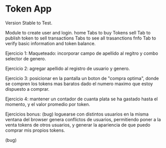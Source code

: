 # Token App
Version Stable to Test.

Module to create user and login.
home Tabs to buy Tokens
sell Tab to publish token to sell
transactions Tabs to see all trasanctions
fnfo Tab to verify basic information and token balance.

Ejercicio 1: Maqueteado: incorporar campo de apellido al regitro y combo selector de genero.

Ejercicio 2: agregar apellido al registro de usuario y genero.

Ejercicio 3: posicionar en la pantalla un boton de "compra optima", donde se compren los tokens mas baratos dado el numero maximo que estoy dispuesto a comprar. 

Ejercicio 4: mantener un contador de cuanta plata se ha gastado hasta el momento, y el valor promedio por token.

Ejercicios bonus:
(bug) loguearse con distintos usuarios en la misma ventana del browser genera conflictos de usuarios, permitiendo poner a la venta tokens de otros usuarios, y generar la apariencia de que puedo comprar mis propios tokens.

(bug) 
